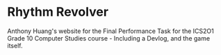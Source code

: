 # Rhythm Revolver

Anthony Huang's website for the Final Performance Task for the ICS2O1 Grade 10 Computer Studies course - Including a Devlog, and the game itself.
